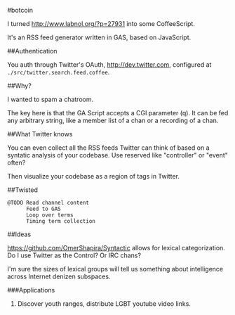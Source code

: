 #botcoin

I turned http://www.labnol.org/?p=27931 into some CoffeeScript.

It's an RSS feed generator written in GAS, based on JavaScript.

##Authentication

You auth through Twitter's OAuth, http://dev.twitter.com, configured
at ``./src/twitter.search.feed.coffee``.

##Why?

I wanted to spam a chatroom.

The key here is that the GA Script accepts a CGI parameter (q). It can be fed
any arbitrary string, like a member list of a chan or a recording of a chan.

##What Twitter knows

You can even collect all the RSS feeds Twitter can think of based on a syntatic
analysis of your codebase. Use reserved like "controller" or "event" often?

Then visualize your codebase as a region of tags in Twitter.

##Twisted

    @TODO Read channel content
          Feed to GAS
          Loop over terms
          Timing term collection

##Ideas

https://github.com/OmerShapira/Syntactic allows for lexical categorization. Do
I use Twitter as the Control? Or IRC chans?

I'm sure the sizes of lexical groups will tell us something about intelligence
across Internet denizen subspaces.

###Applications

1. Discover youth ranges, distribute LGBT youtube video links.